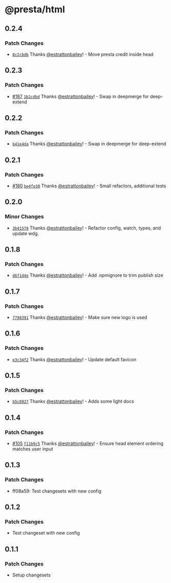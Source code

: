 # @presta/html

## 0.2.4

### Patch Changes

- [`8c2cbdb`](https://github.com/sure-thing/presta/commit/8c2cbdb0356e42de7b6c265a6c6a0fe802345ce2) Thanks [@estrattonbailey](https://github.com/estrattonbailey)! - Move presta credit inside head

## 0.2.3

### Patch Changes

- [#187](https://github.com/sure-thing/presta/pull/187) [`1b2cdbd`](https://github.com/sure-thing/presta/commit/1b2cdbde7574500c7368162d07890d1251e320df) Thanks [@estrattonbailey](https://github.com/estrattonbailey)! - Swap in deepmerge for deep-extend

## 0.2.2

### Patch Changes

- [`b41e4da`](https://github.com/sure-thing/presta/commit/b41e4daaf2eac292282359169129bf7fa86cb544) Thanks [@estrattonbailey](https://github.com/estrattonbailey)! - Swap in deepmerge for deep-extend

## 0.2.1

### Patch Changes

- [#180](https://github.com/sure-thing/presta/pull/180) [`be4fe30`](https://github.com/sure-thing/presta/commit/be4fe30b0f7c8438e5d6e211553b90dc7072ad3f) Thanks [@estrattonbailey](https://github.com/estrattonbailey)! - Small refactors, additional tests

## 0.2.0

### Minor Changes

- [`3b41578`](https://github.com/sure-thing/presta/commit/3b41578612855375f9ec25f89f5c974283cff0de) Thanks [@estrattonbailey](https://github.com/estrattonbailey)! - Refactor config, watch, types, and update wdg.

## 0.1.8

### Patch Changes

- [`d6f1d4e`](https://github.com/sure-thing/presta/commit/d6f1d4e3855b5e6b90e108f744aae276b65c6c38) Thanks [@estrattonbailey](https://github.com/estrattonbailey)! - Add .npmignore to trim publish size

## 0.1.7

### Patch Changes

- [`7798391`](https://github.com/sure-thing/presta/commit/7798391e9019a576bcc1e8d02ec158da85495633) Thanks [@estrattonbailey](https://github.com/estrattonbailey)! - Make sure new logo is used

## 0.1.6

### Patch Changes

- [`e3c34f2`](https://github.com/sure-thing/presta/commit/e3c34f2542cce964fd170d8d8d4098264c4c2f06) Thanks [@estrattonbailey](https://github.com/estrattonbailey)! - Update default favicon

## 0.1.5

### Patch Changes

- [`b5c8927`](https://github.com/sure-thing/presta/commit/b5c89274a09b59eb91164efd875f136632716f40) Thanks [@estrattonbailey](https://github.com/estrattonbailey)! - Adds some light docs

## 0.1.4

### Patch Changes

- [#105](https://github.com/sure-thing/presta/pull/105) [`f11b9c5`](https://github.com/sure-thing/presta/commit/f11b9c5b20659143f037b06cc4e924018594292b) Thanks [@estrattonbailey](https://github.com/estrattonbailey)! - Ensure head element ordering matches user input

## 0.1.3

### Patch Changes

- ff08a59: Test changesets with new config

## 0.1.2

### Patch Changes

- Test changeset with new config

## 0.1.1

### Patch Changes

- Setup changesets
